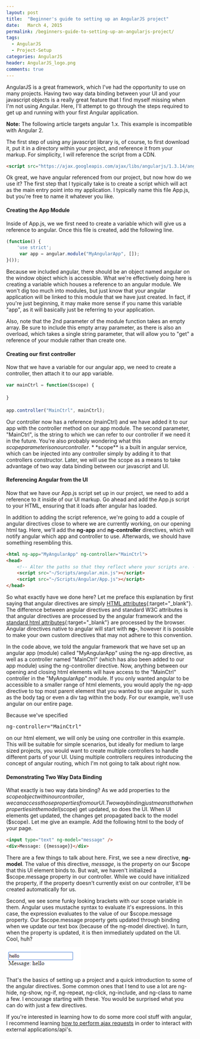 ```yaml
---
layout: post
title:  "Beginner's guide to setting up an AngularJS project"
date:   March 4, 2015
permalink: /beginners-guide-to-setting-up-an-angularjs-project/
tags:
  - AngularJS
  - Project-Setup
categories: AngularJS
header: AngularJS_logo.png
comments: true
---
```


AngularJS is a great framework, which I've had the opportunity to use on many projects. Having two way data binding between your UI and your javascript objects is a really great feature that I find myself missing when I'm not using Angular. Here, I'll attempt to go through the steps required to get up and running with your first Angular application.

**Note:** The following article targets angular 1.x. This example is incompatible with Angular 2.

The first step of using any javascript library is, of course, to first download it, put it in a directory within your project, and reference it from your markup. For simplicity, I will reference the script from a CDN.

```html
<script src="https://ajax.googleapis.com/ajax/libs/angularjs/1.3.14/angular.min.js" type="text/javascript"></script>
```

Ok great, we have angular referenced from our project, but now how do we use it? The first step that I typically take is to create a script which will act as the main entry point into my application. I typically name this file App.js, but you're free to name it whatever you like.

#### Creating the App Module

Inside of App.js, we we first need to create a variable which will give us a reference to angular. Once this file is created, add the following line.

```javascript
(function() {
    'use strict';
     var app = angular.module("MyAngularApp", []);
}());
```

Because we included angular, there should be an object named angular on the window object which is accessible. What we're effectively doing here is creating a variable which houses a reference to an angular module. We won't dig too much into modules, but just know that your angular application will be linked to this module that we have just created. In fact, if you're just beginning, it may make more sense if you name this variable "app", as it will basically just be referring to your application.

Also, note that the 2nd parameter of the module function takes an empty array. Be sure to include this empty array parameter, as there is also an overload, which takes a single string parameter, that will allow you to "get" a reference of your module rather than create one.

#### Creating our first controller

Now that we have a variable for our angular app, we need to create a controller, then attach it to our app variable.

```javascript
var mainCtrl = function($scope) {

}

app.controller("MainCtrl", mainCtrl);
```

Our controller now has a reference (mainCtrl) and we have added it to our app with the controller method on our app module. The second parameter, "MainCtrl", is the string to which we can refer to our controller if we need it in the future. You're also probably wondering what this $scope parameter is on our controller. **$scope** is a built in angular service, which can be injected into any controller simply by adding it to that controllers constructor. Later, we will use the scope as a means to take advantage of two way data binding between our javascript and UI.

#### Referencing Angular from the UI

Now that we have our App.js script set up in our project, we need to add a reference to it inside of our UI markup. Go ahead and add the App.js script to your HTML, ensuring that it loads after angular has loaded.

In addition to adding the script reference, we're going to add a couple of angular directives close to where we are currently working, on our opening html tag. Here, we'll add the **ng-app** and **ng-controller** directives, which will notify angular which app and controller to use. Afterwards, we should have something resembling this.

```html
<html ng-app="MyAngularApp" ng-controller="MainCtrl">
<head>
    <!-- Alter the paths so that they reflect where your scripts are. -->
    <script src="~/Scripts/angular.min.js"></script>
    <script src="~/Scripts/Angular/App.js"></script>
</head>
```

So what exactly have we done here? Let me preface this explanation by first saying that angular directives are simply [HTML attributes](http://www.w3schools.com/html/html_attributes.asp){:target="_blank"}. The difference between angular directives and standard W3C attributes is that angular directives are processed by the angular framework and the [standard html attributes](http://www.w3.org/TR/html4/index/attributes.html){:target="_blank"} are processed by the browser. Angular directives native to angular will start with **ng-**, however it is possible to make your own custom directives that may not adhere to this convention.

In the code above, we told the angular framework that we have set up an angular app (module) called "MyAngularApp" using the ng-app directive, as well as a controller named "MainCtrl" (which has also been added to our app module) using the ng-controller directive. Now, anything between our opening and closing html elements will have access to the "MainCtrl" controller in the "MyAngularApp" module. If you only wanted angular to be accessible to a smaller range of html elements, you would apply the ng-app directive to top most parent element that you wanted to use angular in, such as the body tag or even a div tag within the body. For our example, we'll use angular on our entire page.

Because we've specified <pre>ng-controller="MainCtrl"</pre> on our html element, we will only be using one controller in this example. This will be suitable for simple scenarios, but ideally for medium to large sized projects, you would want to create multiple controllers to handle different parts of your UI. Using multiple controllers requires introducing the concept of angular routing, which I'm not going to talk about right now.

#### Demonstrating Two Way Data Binding

What exactly is two way data binding? As we add properties to the $scope object within our controller, we can access those properties from our UI. Two way binding just means that when properties in the model ($scope) get updated, so does the UI. When UI elements get updated, the changes get propagated back to the model ($scope). Let me give an example. Add the following html to the body of your page.

```html
<input type="text" ng-model="message" />
<div>Message: {{message}}</div>
```

There are a few things to talk about here. First, we see a new directive, **ng-model**. The value of this directive, *message*, is the property on our $scope that this UI element binds to. But wait, we haven't initialized a $scope.message property in our controller. While we could have initialized the property, if the property doesn't currently exist on our controller, it'll be created automatically for us.

Second, we see some funky looking brackets with our scope variable in them. Angular uses mustache syntax to evaluate it's expressions. In this case, the expression evaluates to the value of our $scope.message property. Our $scope.message property gets updated through binding when we update our text box (because of the ng-model directive). In turn, when the property is updated, it is then immediately updated on the UI. Cool, huh?

![Angular two way data binding](/assets/images/posts/content/angular-two-way-binding.png)

That's the basics of setting up a project and a quick introduction to some of the angular directives. Some common ones that I tend to use a lot are ng-hide, ng-show, ng-if, ng-repeat, ng-click, ng-include, and ng-class to name a few. I encourage starting with these. You would be surprised what you can do with just a few directives.

If you're interested in learning how to do some more cool stuff with angular, I recommend learning [how to perform ajax requests](/performing-ajax-http-requests-with-angularjs) in order to interact with external applications/api's.
